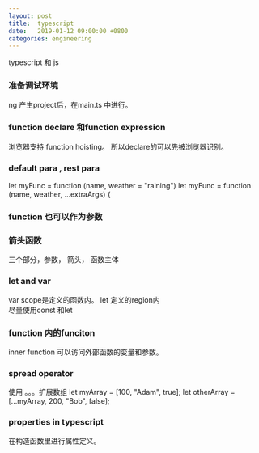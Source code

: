 ```yaml
---
layout: post
title:  typescript
date:   2019-01-12 09:00:00 +0800
categories: engineering
---
```

typescript 和 js
### 准备调试环境
ng 产生project后，在main.ts 中进行。
### function declare 和function expression
浏览器支持 function hoisting。 所以declare的可以先被浏览器识别。
### default para , rest para
let myFunc = function (name, weather = "raining")
let myFunc = function (name, weather, ...extraArgs) {
### function 也可以作为参数
### 箭头函数
三个部分，参数， 箭头， 函数主体
### let and var
var scope是定义的函数内。
let 定义的region内  
尽量使用const 和let
### function 内的funciton
inner function 可以访问外部函数的变量和参数。
### spread operator
使用 。。。扩展数组
let myArray = [100, "Adam", true];
let otherArray = [...myArray, 200, "Bob", false];

### properties in typescript
在构造函数里进行属性定义。
